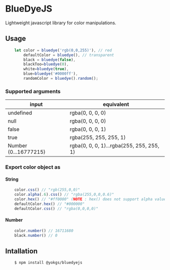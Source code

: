 # BlueDyeJS

Lightweight javascript library for color manipulations.

## Usage

```javascript
    let color = bluedye('rgb(0,0,255)'), // red
        defaultColor = bluedye(), // transparent
        black = bluedye(false),
        blackToo=bluedye(0),
        white=bluedye(true),
        blue=bluedye('#0000ff'),
        randomColor = bluedye().random();
```

### Supported arguments

input  | equivalent
--- | ---
undefined | rgba(0, 0, 0, 0)
null | rgba(0, 0, 0, 0)
false | rgba(0, 0, 0, 1)
true | rgba(255, 255, 255, 1)
Number (0...16777215) | rgba(0, 0, 0, 1)...rgba(255, 255, 255, 1)



### Export color object as 

#### String

```javascript
    color.css() // "rgb(255,0,0)"
    color.alpha(.6).css() // "rgba(255,0,0,0.6)"
    color.hex() // "#ff0000" (NOTE : hex() does not support alpha values)
    defaultColor.hex() // "#000000"
    defaultColor.css() // "rgba(0,0,0,0)"
```
#### Number
```javascript
    color.number() // 16711680
    black.number() // 0
```

## Intallation

```
    $ npm install @yokgs/bluedyejs
```
